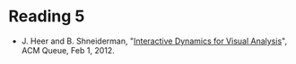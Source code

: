 # Reading 5

* J. Heer and B. Shneiderman, "[Interactive Dynamics for Visual Analysis][1]",
  ACM Queue, Feb 1, 2012.
  


[1]: cdn://excerpts/w5/p30-heer.pdf


